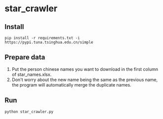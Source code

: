 # star_crawler
## Install
```
pip install -r requirements.txt -i https://pypi.tuna.tsinghua.edu.cn/simple
```
## Prepare data
1. Put the person chinese names you want to download in the first column of star_names.xlsx.
2. Don't worry about the new name being the same as the previous name, the program will automatically merge the duplicate names.
## Run
```
python star_crawler.py
```
